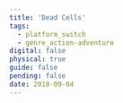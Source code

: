```yaml
---
title: 'Dead Cells'
tags:
  - platform_switch
  - genre_action-adventure
digital: false
physical: true
guide: false
pending: false
date: 2018-09-04
---
```

